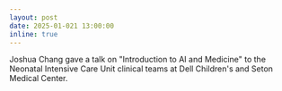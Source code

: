 ```yaml
---
layout: post
date: 2025-01-021 13:00:00
inline: true
---
```


Joshua Chang gave a talk on "Introduction to AI and Medicine" to the Neonatal Intensive Care Unit clinical teams at Dell Children's and Seton Medical Center.  

